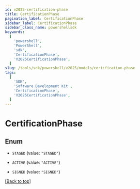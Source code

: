 ```yaml
---
id: v2025-certification-phase
title: CertificationPhase
pagination_label: CertificationPhase
sidebar_label: CertificationPhase
sidebar_class_name: powershellsdk
keywords:
  [
    'powershell',
    'PowerShell',
    'sdk',
    'CertificationPhase',
    'V2025CertificationPhase',
  ]
slug: /tools/sdk/powershell/v2025/models/certification-phase
tags:
  [
    'SDK',
    'Software Development Kit',
    'CertificationPhase',
    'V2025CertificationPhase',
  ]
---
```


# CertificationPhase

## Enum

- `STAGED` (value: `"STAGED"`)

- `ACTIVE` (value: `"ACTIVE"`)

- `SIGNED` (value: `"SIGNED"`)

[[Back to top]](#)
